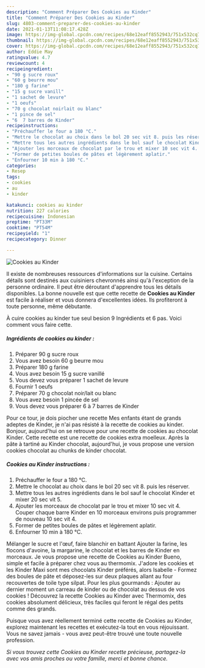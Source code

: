 ```yaml
---
description: "Comment Préparer Des Cookies au Kinder"
title: "Comment Préparer Des Cookies au Kinder"
slug: 4803-comment-preparer-des-cookies-au-kinder
date: 2021-01-13T11:08:17.428Z
image: https://img-global.cpcdn.com/recipes/68e12eaff8552943/751x532cq70/cookies-au-kinder-photo-principale-de-la-recette.jpg
thumbnail: https://img-global.cpcdn.com/recipes/68e12eaff8552943/751x532cq70/cookies-au-kinder-photo-principale-de-la-recette.jpg
cover: https://img-global.cpcdn.com/recipes/68e12eaff8552943/751x532cq70/cookies-au-kinder-photo-principale-de-la-recette.jpg
author: Eddie May
ratingvalue: 4.7
reviewcount: 4
recipeingredient:
- "90 g sucre roux"
- "60 g beurre mou"
- "180 g farine"
- "15 g sucre vanill"
- "1 sachet de levure"
- "1 oeufs"
- "70 g chocolat noirlait ou blanc"
- "1 pince de sel"
- "6  7 barres de Kinder"
recipeinstructions:
- "Préchauffer le four a 180 °C."
- "Mettre le chocolat au choix dans le bol 20 sec vit 8. puis les réserver."
- "Mettre tous les autres ingrédients dans le bol sauf le chocolat Kinder et mixer 20 sec vit 5."
- "Ajouter les morceaux de chocolat par le trou et mixer 10 sec vit 4. Couper chaque barre Kinder en 10 morceaux environs puis programmer de nouveau 10 sec vit 4."
- "Former de petites boules de pâtes et légèrement aplatir."
- "Enfourner 10 min à 180 °C."
categories:
- Resep
tags:
- cookies
- au
- kinder

katakunci: cookies au kinder 
nutrition: 227 calories
recipecuisine: Indonesian
preptime: "PT33M"
cooktime: "PT54M"
recipeyield: "1"
recipecategory: Dinner

---
```



![Cookies au Kinder](https://img-global.cpcdn.com/recipes/68e12eaff8552943/751x532cq70/cookies-au-kinder-photo-principale-de-la-recette.jpg)

Il existe de nombreuses ressources d'informations sur la cuisine. Certains détails sont destinés aux cuisiniers chevronnés ainsi qu'à l'exception de la personne ordinaire. Il peut être déroutant d'apprendre tous les détails disponibles. La bonne nouvelle est que cette recette de <strong> Cookies au Kinder </strong> est facile à réaliser et vous donnera d'excellentes idées. Ils profiteront à toute personne, même débutante.

<!--inarticleads1-->

À cuire cookies au kinder tue seul besion 9 Ingrédients et 6 pas. Voici comment vous faire cette.

##### Ingrédients de cookies au kinder :

1. Préparer 90 g sucre roux
1. Vous avez besoin 60 g beurre mou
1. Préparer 180 g farine
1. Vous avez besoin 15 g sucre vanillé
1. Vous devez vous préparer 1 sachet de levure
1. Fournir 1 oeufs
1. Préparer 70 g chocolat noir/lait ou blanc
1. Vous avez besoin 1 pincée de sel
1. Vous devez vous préparer 6 à 7 barres de Kinder


Pour ce tour, je dois piocher une recette Mes enfants étant de grands adeptes de Kinder, je n&#39;ai pas résisté à la recette de cookies au kinder. Bonjour, aujourd&#39;hui on se retrouve pour une recette de cookies au chocolat Kinder. Cette recette est une recette de cookies extra moelleux. Après la pâte à tartiné au Kinder chocolat, aujourd&#39;hui, je vous propose une version cookies chocolat au chunks de kinder chocolat. 

<!--inarticleads2-->

##### Cookies au Kinder instructions :

1. Préchauffer le four a 180 °C.
1. Mettre le chocolat au choix dans le bol 20 sec vit 8. puis les réserver.
1. Mettre tous les autres ingrédients dans le bol sauf le chocolat Kinder et mixer 20 sec vit 5.
1. Ajouter les morceaux de chocolat par le trou et mixer 10 sec vit 4. Couper chaque barre Kinder en 10 morceaux environs puis programmer de nouveau 10 sec vit 4.
1. Former de petites boules de pâtes et légèrement aplatir.
1. Enfourner 10 min à 180 °C.


Mélanger le sucre et l&#39;œuf, faire blanchir en battant Ajouter la farine, les flocons d&#39;avoine, la margarine, le chocolat et les barres de Kinder en morceaux. Je vous propose une recette de Cookies au Kinder Bueno, simple et facile à préparer chez vous au thermomix. J&#39;adore les cookies et les Kinder Maxi sont mes chocolats Kinder préférés, alors Isabelle - Formez des boules de pâte et déposez-les sur deux plaques allant au four recouvertes de toile type silpat. Pour les plus gourmands : Ajouter au dernier moment un carreau de kinder ou de chocolat au dessus de vos cookies ! Découvrez la recette Cookies au Kinder avec Thermomix, des cookies absolument délicieux, très faciles qui feront le régal des petits comme des grands. 

<!--inarticleads1-->

<p>
Puisque vous avez réellement terminé cette recette de Cookies au Kinder, explorez maintenant les recettes et exécutez-la tout en vous réjouissant. Vous ne savez jamais - vous avez peut-être trouvé une toute nouvelle profession.
</p>

<p>
<i>Si vous trouvez cette Cookies au Kinder recette précieuse, partagez-la avec vos amis proches ou votre famille, merci et bonne chance.</i>
</p>
